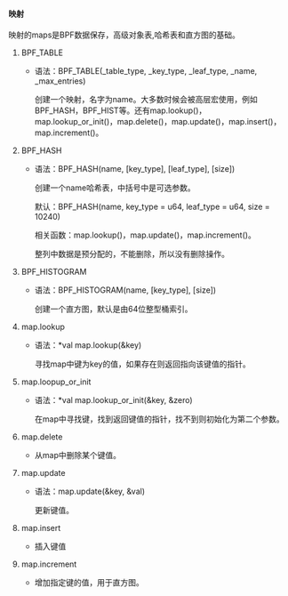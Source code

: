 #### 映射

映射的maps是BPF数据保存，高级对象表,哈希表和直方图的基础。

1. BPF_TABLE

   - 语法：BPF_TABLE(_table_type, _key_type, _leaf_type, _name, _max_entries)

     创建一个映射，名字为name。大多数时候会被高层宏使用，例如BPF_HASH，BPF_HIST等。还有map.lookup()，map.lookup_or_init()，map.delete()，map.update()，map.insert()，map.increment()。

2. BPF_HASH

   - 语法：BPF_HASH(name, [key_type], [leaf_type], [size])

     创建一个name哈希表，中括号中是可选参数。

     默认：BPF_HASH(name, key_type = u64, leaf_type = u64, size = 10240)

     相关函数：map.lookup()，map.update()，map.increment()。

     整列中数据是预分配的，不能删除，所以没有删除操作。

3. BPF_HISTOGRAM

   - 语法：BPF_HISTOGRAM(name, [key_type], [size])

     创建一个直方图，默认是由64位整型桶索引。

4. map.lookup

   - 语法：*val map.lookup(&key)

     寻找map中键为key的值，如果存在则返回指向该键值的指针。

5. map.loopup_or_init

   - 语法：*val map.lookup_or_init(&key, &zero)

     在map中寻找键，找到返回键值的指针，找不到则初始化为第二个参数。

6. map.delete

   - 从map中删除某个键值。

7. map.update

   - 语法：map.update(&key, &val)

     更新键值。

8. map.insert

   - 插入键值

9. map.increment

   - 增加指定键的值，用于直方图。
